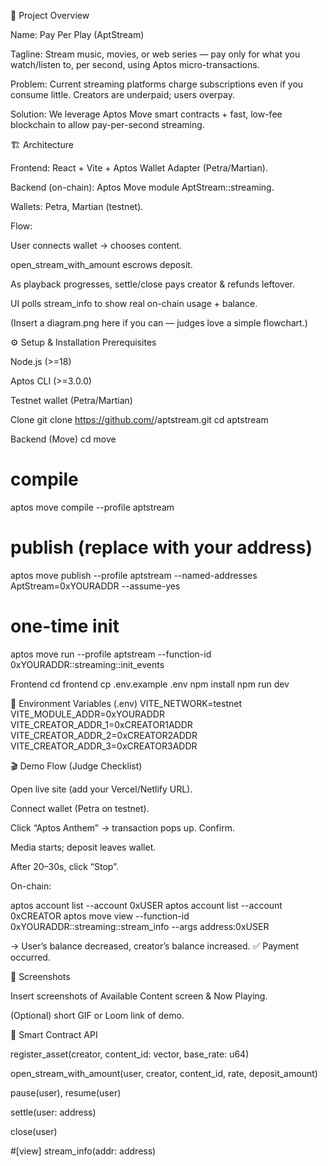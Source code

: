 🚀 Project Overview

Name: Pay Per Play (AptStream)

Tagline: Stream music, movies, or web series — pay only for what you watch/listen to, per second, using Aptos micro-transactions.

Problem: Current streaming platforms charge subscriptions even if you consume little. Creators are underpaid; users overpay.

Solution: We leverage Aptos Move smart contracts + fast, low-fee blockchain to allow pay-per-second streaming.

🏗️ Architecture

Frontend: React + Vite + Aptos Wallet Adapter (Petra/Martian).

Backend (on-chain): Aptos Move module AptStream::streaming.

Wallets: Petra, Martian (testnet).

Flow:

User connects wallet → chooses content.

open_stream_with_amount escrows deposit.

As playback progresses, settle/close pays creator & refunds leftover.

UI polls stream_info to show real on-chain usage + balance.

(Insert a diagram.png here if you can — judges love a simple flowchart.)

⚙️ Setup & Installation
Prerequisites

Node.js (>=18)

Aptos CLI (>=3.0.0)

Testnet wallet (Petra/Martian)

Clone
git clone https://github.com/<your-username>/aptstream.git
cd aptstream

Backend (Move)
cd move
# compile
aptos move compile --profile aptstream
# publish (replace with your address)
aptos move publish --profile aptstream --named-addresses AptStream=0xYOURADDR --assume-yes
# one-time init
aptos move run --profile aptstream --function-id 0xYOURADDR::streaming::init_events

Frontend
cd frontend
cp .env.example .env
npm install
npm run dev

🔑 Environment Variables (.env)
VITE_NETWORK=testnet
VITE_MODULE_ADDR=0xYOURADDR
VITE_CREATOR_ADDR_1=0xCREATOR1ADDR
VITE_CREATOR_ADDR_2=0xCREATOR2ADDR
VITE_CREATOR_ADDR_3=0xCREATOR3ADDR

🎬 Demo Flow (Judge Checklist)

Open live site (add your Vercel/Netlify URL).

Connect wallet (Petra on testnet).

Click “Aptos Anthem” → transaction pops up. Confirm.

Media starts; deposit leaves wallet.

After 20–30s, click “Stop”.

On-chain:

aptos account list --account 0xUSER
aptos account list --account 0xCREATOR
aptos move view --function-id 0xYOURADDR::streaming::stream_info --args address:0xUSER


→ User’s balance decreased, creator’s balance increased. ✅ Payment occurred.

📸 Screenshots

Insert screenshots of Available Content screen & Now Playing.

(Optional) short GIF or Loom link of demo.

📜 Smart Contract API

register_asset(creator, content_id: vector<u8>, base_rate: u64)

open_stream_with_amount(user, creator, content_id, rate, deposit_amount)

pause(user), resume(user)

settle(user: address)

close(user)

#[view] stream_info(addr: address)
